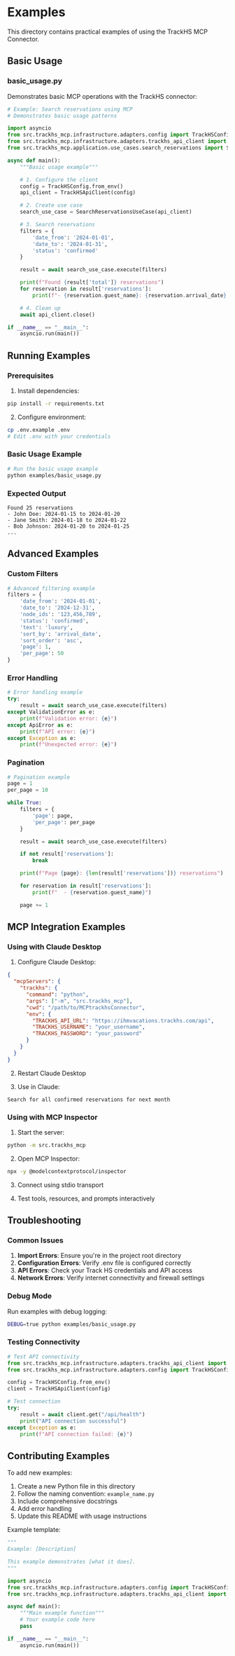 # Examples

This directory contains practical examples of using the TrackHS MCP Connector.

## Basic Usage

### basic_usage.py

Demonstrates basic MCP operations with the TrackHS connector:

```python
# Example: Search reservations using MCP
# Demonstrates basic usage patterns

import asyncio
from src.trackhs_mcp.infrastructure.adapters.config import TrackHSConfig
from src.trackhs_mcp.infrastructure.adapters.trackhs_api_client import TrackHSApiClient
from src.trackhs_mcp.application.use_cases.search_reservations import SearchReservationsUseCase

async def main():
    """Basic usage example"""

    # 1. Configure the client
    config = TrackHSConfig.from_env()
    api_client = TrackHSApiClient(config)

    # 2. Create use case
    search_use_case = SearchReservationsUseCase(api_client)

    # 3. Search reservations
    filters = {
        'date_from': '2024-01-01',
        'date_to': '2024-01-31',
        'status': 'confirmed'
    }

    result = await search_use_case.execute(filters)

    print(f"Found {result['total']} reservations")
    for reservation in result['reservations']:
        print(f"- {reservation.guest_name}: {reservation.arrival_date} to {reservation.departure_date}")

    # 4. Clean up
    await api_client.close()

if __name__ == "__main__":
    asyncio.run(main())
```

## Running Examples

### Prerequisites

1. Install dependencies:
```bash
pip install -r requirements.txt
```

2. Configure environment:
```bash
cp .env.example .env
# Edit .env with your credentials
```

### Basic Usage Example

```bash
# Run the basic usage example
python examples/basic_usage.py
```

### Expected Output

```
Found 25 reservations
- John Doe: 2024-01-15 to 2024-01-20
- Jane Smith: 2024-01-18 to 2024-01-22
- Bob Johnson: 2024-01-20 to 2024-01-25
...
```

## Advanced Examples

### Custom Filters

```python
# Advanced filtering example
filters = {
    'date_from': '2024-01-01',
    'date_to': '2024-12-31',
    'node_ids': '123,456,789',
    'status': 'confirmed',
    'text': 'luxury',
    'sort_by': 'arrival_date',
    'sort_order': 'asc',
    'page': 1,
    'per_page': 50
}
```

### Error Handling

```python
# Error handling example
try:
    result = await search_use_case.execute(filters)
except ValidationError as e:
    print(f"Validation error: {e}")
except ApiError as e:
    print(f"API error: {e}")
except Exception as e:
    print(f"Unexpected error: {e}")
```

### Pagination

```python
# Pagination example
page = 1
per_page = 10

while True:
    filters = {
        'page': page,
        'per_page': per_page
    }

    result = await search_use_case.execute(filters)

    if not result['reservations']:
        break

    print(f"Page {page}: {len(result['reservations'])} reservations")

    for reservation in result['reservations']:
        print(f"  - {reservation.guest_name}")

    page += 1
```

## MCP Integration Examples

### Using with Claude Desktop

1. Configure Claude Desktop:
```json
{
  "mcpServers": {
    "trackhs": {
      "command": "python",
      "args": ["-m", "src.trackhs_mcp"],
      "cwd": "/path/to/MCPtrackhsConnector",
      "env": {
        "TRACKHS_API_URL": "https://ihmvacations.trackhs.com/api",
        "TRACKHS_USERNAME": "your_username",
        "TRACKHS_PASSWORD": "your_password"
      }
    }
  }
}
```

2. Restart Claude Desktop

3. Use in Claude:
```
Search for all confirmed reservations for next month
```

### Using with MCP Inspector

1. Start the server:
```bash
python -m src.trackhs_mcp
```

2. Open MCP Inspector:
```bash
npx -y @modelcontextprotocol/inspector
```

3. Connect using stdio transport

4. Test tools, resources, and prompts interactively

## Troubleshooting

### Common Issues

1. **Import Errors**: Ensure you're in the project root directory
2. **Configuration Errors**: Verify .env file is configured correctly
3. **API Errors**: Check your Track HS credentials and API access
4. **Network Errors**: Verify internet connectivity and firewall settings

### Debug Mode

Run examples with debug logging:

```bash
DEBUG=true python examples/basic_usage.py
```

### Testing Connectivity

```python
# Test API connectivity
from src.trackhs_mcp.infrastructure.adapters.trackhs_api_client import TrackHSApiClient
from src.trackhs_mcp.infrastructure.adapters.config import TrackHSConfig

config = TrackHSConfig.from_env()
client = TrackHSApiClient(config)

# Test connection
try:
    result = await client.get("/api/health")
    print("API connection successful")
except Exception as e:
    print(f"API connection failed: {e}")
```

## Contributing Examples

To add new examples:

1. Create a new Python file in this directory
2. Follow the naming convention: `example_name.py`
3. Include comprehensive docstrings
4. Add error handling
5. Update this README with usage instructions

Example template:

```python
"""
Example: [Description]

This example demonstrates [what it does].
"""

import asyncio
from src.trackhs_mcp.infrastructure.adapters.config import TrackHSConfig
from src.trackhs_mcp.infrastructure.adapters.trackhs_api_client import TrackHSApiClient

async def main():
    """Main example function"""
    # Your example code here
    pass

if __name__ == "__main__":
    asyncio.run(main())
```
